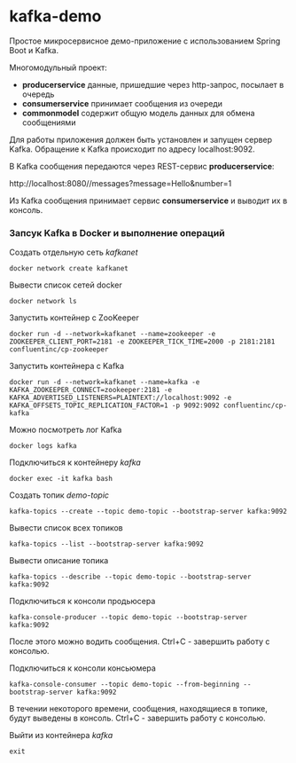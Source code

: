 # kafka-demo

Простое микросервисное демо-приложение с использованием Spring Boot и Kafka. 

Многомодульный проект:
* **producerservice** данные, пришедшие через http-запрос, посылает в очередь
* **consumerservice** принимает сообщения из очереди
* **commonmodel** содержит общую модель данных для обмена сообщениями

Для работы приложения должен быть установлен и запущен сервер Kafka.
Обращение к Kafka происходит по адресу localhost:9092.

В Kafka сообщения передаются через REST-сервис **producerservice**:

http://localhost:8080//messages?message=Hello&number=1

Из Kafka сообщения принимает сервис **consumerservice** и выводит их в консоль.


### Запсук Kafka в Docker и выполнение операций

Cоздать отдельную сеть *kafkanet*

```docker network create kafkanet```

Вывести список сетей docker

```docker network ls```

Запустить контейнер с ZooKeeper

```docker run -d --network=kafkanet --name=zookeeper -e ZOOKEEPER_CLIENT_PORT=2181 -e ZOOKEEPER_TICK_TIME=2000 -p 2181:2181 confluentinc/cp-zookeeper```

Запустить контейнера с Kafka

```docker run -d --network=kafkanet --name=kafka -e KAFKA_ZOOKEEPER_CONNECT=zookeeper:2181 -e KAFKA_ADVERTISED_LISTENERS=PLAINTEXT://localhost:9092 -e KAFKA_OFFSETS_TOPIC_REPLICATION_FACTOR=1 -p 9092:9092 confluentinc/cp-kafka```

Можно посмотреть лог Kafka

```docker logs kafka```

Подключиться к контейнеру *kafka*

```docker exec -it kafka bash```

Создать топик *demo-topic*

```kafka-topics --create --topic demo-topic --bootstrap-server kafka:9092```

Вывеcти список всех топиков

```kafka-topics --list --bootstrap-server kafka:9092```

Вывести описание топика

```kafka-topics --describe --topic demo-topic --bootstrap-server kafka:9092```

Подключиться к консоли продьюсера

```kafka-console-producer --topic demo-topic --bootstrap-server kafka:9092```

После этого можно водить сообщения. Ctrl+С - завершить работу с консолью.

Подключиться к консоли консьюмера

```kafka-console-consumer --topic demo-topic --from-beginning --bootstrap-server kafka:9092```

В течении некоторого времени, сообщения, находящиеся в топике, 
будут выведены в консоль. Ctrl+С - завершить работу с консолью.

Выйти из контейнера *kafka*

```exit```

